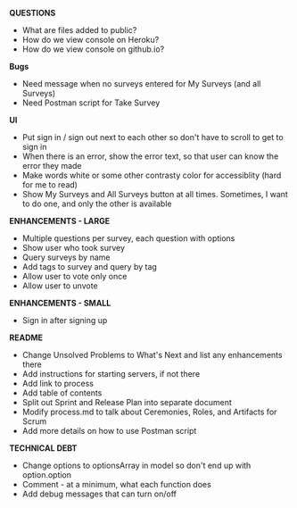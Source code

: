 **QUESTIONS**
- What are files added to public?
- How do we view console on Heroku?
- How do we view console on github.io?

**Bugs**
- Need message when no surveys entered for My Surveys (and all Surveys)
- Need Postman script for Take Survey

**UI**
- Put sign in / sign out next to each other so don't have to scroll to get to sign in
- When there is an error, show the error text, so that user can know the error they made
- Make words white or some other contrasty color for accessiblity (hard for me to read)
- Show My Surveys and All Surveys button at all times.  Sometimes, I want to do one, and only the other is available

**ENHANCEMENTS - LARGE**
- Multiple questions per survey, each question with options
- Show user who took survey
- Query surveys by name
- Add tags to survey and query by tag
- Allow user to vote only once
- Allow user to unvote

**ENHANCEMENTS - SMALL**
- Sign in after signing up

**README**
- Change Unsolved Problems to What's Next and list any enhancements there
- Add instructions for starting servers, if not there
- Add link to process
- Add table of contents
- Split out Sprint and Release Plan into separate document
- Modify process.md to talk about Ceremonies, Roles, and Artifacts for Scrum
- Add more details on how to use Postman script

**TECHNICAL DEBT**
- Change options to optionsArray in model so don't end up with option.option
- Comment - at a minimum, what each function does
- Add debug messages that can turn on/off
